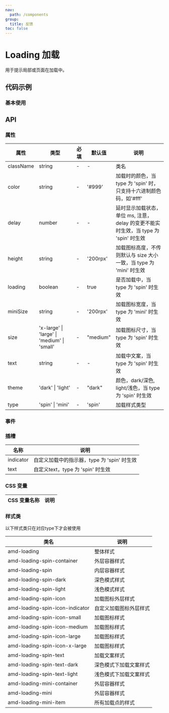 ```yaml
---
nav:
  path: /components
group:
  title: 反馈
toc: false
---
```


# Loading 加载
用于提示局部或页面在加载中。

## 代码示例
### 基本使用
<code src='../../demo/pages/Loading'></code>
## API 


### 属性 


| 属性 | 类型 | 必填 | 默认值 | 说明 |
| -----|-----|-----|-----|----- |
| className | string | - | - | 类名 |
| color | string | - | '#999' | 加载时的颜色，当 type 为 'spin' 时，只支持十六进制颜色码，如'#fff' |
| delay | number | - | - | 延时显示加载状态，单位 ms, 注意，delay 的变更不能实时生效，当 type 为 'spin' 时生效 |
| height | string | - | '200rpx' | 加载图标高度，不传则默认与 size 大小一致，当 type 为 'mini' 时生效 |
| loading | boolean | - | true | 是否加载中，当 type 为 'spin' 时生效 |
| miniSize | string | - | '200rpx' | 加载图标宽度，当 type 为 'mini' 时生效 |
| size | 'x-large' &verbar; 'large' &verbar; 'medium' &verbar; 'small' | - | "medium" | 加载图标尺寸，当 type 为 'spin' 时生效 |
| text | string | - | - | 加载中文案，当 type 为 'spin' 时生效 |
| theme | 'dark' &verbar; 'light' | - | "dark" | 颜色，dark/深色, light/浅色，当 type 为 'spin' 时生效 |
| type | 'spin' &verbar; 'mini' | - | 'spin' | 加载样式类型 |

### 事件 

### 插槽
| 名称 | 说明 |
| ----|----|
| indicator | 自定义加载中的指示器，type 为 'spin' 时生效 |
| text | 自定义text，type 为 'spin' 时生效 |

### CSS 变量 

| CSS 变量名称 | 说明 |
| -----|----- |
### 样式类 
以下样式类只在对应type下才会被使用

| 类名 | 说明 |
| -----|----- |
| amd-loading | 整体样式 |
| amd-loading-spin-container | 外层容器样式 |
| amd-loading-spin | 内层容器样式 |
| amd-loading-spin-dark | 深色模式样式 |
| amd-loading-spin-light | 浅色模式样式 |
| amd-loading-spin-icon | 加载图标外层样式 |
| amd-loading-spin-icon-indicator | 自定义加载图标外层样式 |
| amd-loading-spin-icon-small | 加载图标样式 |
| amd-loading-spin-icon-medium | 加载图标样式 |
| amd-loading-spin-icon-large | 加载图标样式 |
| amd-loading-spin-icon-x-large | 加载图标样式 |
| amd-loading-spin-text | 加载文案样式 |
| amd-loading-spin-text-dark | 深色模式下加载文案样式 |
| amd-loading-spin-text-light | 浅色模式下加载文案样式 |
| amd-loading-mini-container | 外层容器样式 |
| amd-loading-mini | 外层容器样式 |
| amd-loading-mini-item | 所有加载点的样式 |



